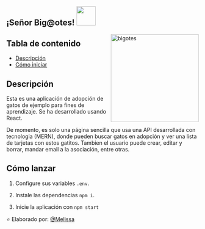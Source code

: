 <h2> ¡Señor Big@otes! <img src="" width="50"></h2>
<img align='right' src="https://github.com/MelissaMelendez15/asset/blob/main/cat.png" alt="bigotes" width="230">

## Tabla de contenido

- [Descripción](#descripción)
- [Cómo iniciar](#cómo-iniciar)

## Descripción

Esta es una aplicación de adopción de gatos de ejemplo para fines de aprendizaje. Se ha desarrollado usando React.

De momento, es solo una página sencilla que usa una API desarrollada con tecnologia (MERN), donde pueden buscar gatos en adopción y ver una lista de tarjetas con estos gatitos. Tambien el usuario puede crear, editar y borrar, mandar email a la asociación, entre otras.

## Cómo lanzar

1. Configure sus variables `.env`.

2. Instale las dependencias `npm i`.

3. Inicie la aplicación con `npm start`


⭐️ Elaborado por: [@Melissa](https://github.com/)
